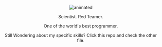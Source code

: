 
<p align="center">
  <img src="https://github.com/dante-tech/dante-tech/assets/148709693/bf0c8a64-f7cb-4e0e-9314-b1b33113c25b" alt="animated" />
</p>

<p align="center">
    Scientist. Red Teamer.

<p align="center">
  One of the world's best programmer.

<p align="center">
  Still Wondering about my specific skills? Click this repo and check the other file.
</p>

